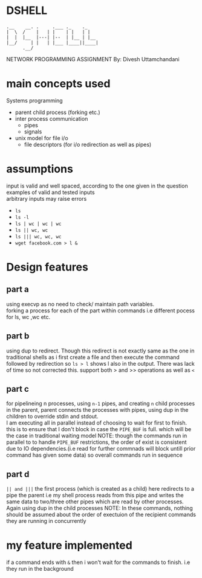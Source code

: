 # DSHELL
```
.__    __. .     .___ ._    ._
|  \  /    |   | |    | |   | |
|  |  |__  |---| |--  | |__ | |__
|__/     | |   | |___ |____||____|
      .__/
```
NETWORK PROGRAMMING ASSIGNMENT
By: Divesh Uttamchandani

# main concepts used
Systems programming
  - parent child process (forking etc.)
  - inter process communication 
    - pipes
    - signals
  - unix model for file i/o
    - file descriptors (for i/o redirection as well as pipes)
  
# assumptions
input is valid and well spaced, according to the one given in the question  
examples of valid and tested inputs  
arbitrary inputs may raise errors  
- `ls`
- `ls -l`
- `ls | wc | wc | wc`
- `ls || wc, wc`
- `ls ||| wc, wc, wc`
- `wget facebook.com > l &` 

# Design features
## part a
using execvp as no need to check/ maintain path variables.  
forking a process for each of the part within commands i.e different pocess
for ls, wc ,wc etc.  

## part b
using dup to redirect. Though this redirect is not exactly same as the one in 
traditional shells as i first create a file and then execute the command
followed by redirection so `ls > l` shows l also in the output. There was lack
of time so not corrected this. support both > and >> operations as well as `<`

## part c
for pipelineing n processes, using `n-1` pipes, and creating `n` child processes
in the parent, parent connects the processes with pipes, using dup in the
children to override stdin and stdout.  
I am executing all in parallel instead of choosing to wait for first to
finish. this is to ensure that I don't block in case the `PIPE_BUF` is full.
which will be the case in traditional waiting model
NOTE: though the commands run in parallel to to handle `PIPE_BUF`
restrictions, the order of exist is consistent due to IO dependencies.(i.e
read for further commnads will block untill prior command has given some data)
so overall commands run in sequence

## part d
`|| and |||`
the first process (which is created as a child) here redirects to a pipe
the parent i.e my shell process reads from this pipe and writes the same data
to two/three other pipes which are read by other processes. Again using dup in
the child processes
NOTE: In these commands, nothing should be assumed about the order of
exectuion of the recipient commands they are running in concurrently

# my feature implemented
if a command ends with `&` then i won't wait for the commands to finish. i.e 
they run in the background
